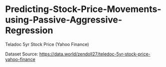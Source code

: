 # Predicting-Stock-Price-Movements-using-Passive-Aggressive-Regression
Teladoc 5yr Stock Price (Yahoo Finance)

Dataset Source: https://data.world/zendoll27/teledoc-5yr-stock-price-yahoo-finance
